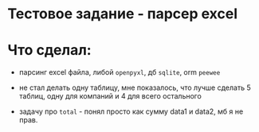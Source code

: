# Тестовое задание - парсер excel

# Что сделал:

- парсинг excel файла, либой `openpyxl`, дб `sqlite`, orm `peewee`

- не стал делать одну таблицу, мне показалось, что лучше сделать 5 таблиц,
  одну для компаний и 4 для всего остального

- задачу про `total` - понял просто как сумму data1 и data2, мб я не прав.
